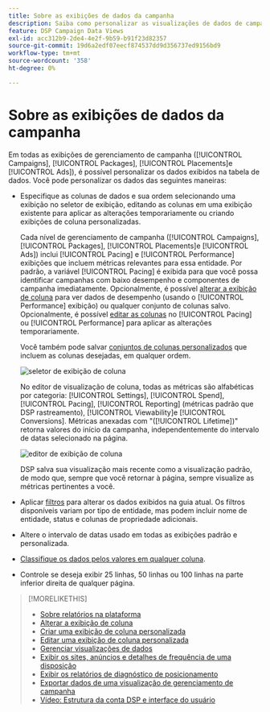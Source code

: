 ```yaml
---
title: Sobre as exibições de dados da campanha
description: Saiba como personalizar as visualizações de dados de campanhas, pacotes, disposições e anúncios.
feature: DSP Campaign Data Views
exl-id: acc312b9-2de4-4e2f-9b59-b91f23d82357
source-git-commit: 19d6a2edf07eecf874537dd9d356737ed9156bd9
workflow-type: tm+mt
source-wordcount: '358'
ht-degree: 0%

---
```


# Sobre as exibições de dados da campanha

Em todas as exibições de gerenciamento de campanha ([!UICONTROL Campaigns], [!UICONTROL Packages], [!UICONTROL Placements]e [!UICONTROL Ads]), é possível personalizar os dados exibidos na tabela de dados. Você pode personalizar os dados das seguintes maneiras:

* Especifique as colunas de dados e sua ordem selecionando uma exibição no seletor de exibição, editando as colunas em uma exibição existente para aplicar as alterações temporariamente ou criando exibições de coluna personalizadas.

   Cada nível de gerenciamento de campanha ([!UICONTROL Campaigns], [!UICONTROL Packages], [!UICONTROL Placements]e [!UICONTROL Ads]) inclui [!UICONTROL Pacing] e [!UICONTROL Performance] exibições que incluem métricas relevantes para essa entidade. Por padrão, a variável [!UICONTROL Pacing] é exibida para que você possa identificar campanhas com baixo desempenho e componentes de campanha imediatamente. Opcionalmente, é possível [alterar a exibição de coluna](column-view-change.md) para ver dados de desempenho (usando o [!UICONTROL Performance] exibição) ou qualquer conjunto de colunas salvo. Opcionalmente, é possível [editar as colunas](column-view-edit.md) no [!UICONTROL Pacing] ou [!UICONTROL Performance] para aplicar as alterações temporariamente.

   Você também pode salvar [conjuntos de colunas personalizados](column-view-create.md) que incluem as colunas desejadas, em qualquer ordem.

   ![seletor de exibição de coluna](/help/dsp/assets/column-view-selector.png)

   No editor de visualização de coluna, todas as métricas são alfabéticas por categoria: [!UICONTROL Settings], [!UICONTROL Spend], [!UICONTROL Pacing], [!UICONTROL Reporting] (métricas padrão que DSP rastreamento), [!UICONTROL Viewability]e [!UICONTROL Conversions]. Métricas anexadas com &quot;([!UICONTROL Lifetime])&quot; retorna valores do início da campanha, independentemente do intervalo de datas selecionado na página.

   ![editor de exibição de coluna](/help/dsp/assets/column-view-editor.png)

   DSP salva sua visualização mais recente como a visualização padrão, de modo que, sempre que você retornar à página, sempre visualize as métricas pertinentes a você.

* Aplicar [filtros](campaign-data-filter.md) para alterar os dados exibidos na guia atual. Os filtros disponíveis variam por tipo de entidade, mas podem incluir nome de entidade, status e colunas de propriedade adicionais.

* Altere o intervalo de datas usado em todas as exibições padrão e personalizada.

* [Classifique os dados pelos valores em qualquer coluna](campaign-data-sort.md).

* Controle se deseja exibir 25 linhas, 50 linhas ou 100 linhas na parte inferior direita de qualquer página.

>[!MORELIKETHIS]
>
>* [Sobre relatórios na plataforma](campaign-reports-about.md)
>* [Alterar a exibição de coluna](column-view-change.md)
>* [Criar uma exibição de coluna personalizada](column-view-create.md)
>* [Editar uma exibição de coluna personalizada](column-view-edit.md)
>* [Gerenciar visualizações de dados](campaign-data-visualization-manage.md)
>* [Exibir os sites, anúncios e detalhes de frequência de uma disposição](placement-details-view.md)
>* [Exibir os relatórios de diagnóstico de posicionamento](placement-diagnostics.md)
>* [Exportar dados de uma visualização de gerenciamento de campanha](campaign-export-data.md)
>* [Vídeo: Estrutura da conta DSP e interface do usuário](https://experienceleague.adobe.com/docs/advertising-cloud-learn/tutorials/dsp/ui.html)

